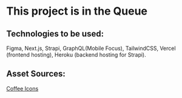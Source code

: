 # This project is in the Queue
## Technologies to be used: 
Figma, Next.js, Strapi, GraphQL(Mobile Focus), TailwindCSS, Vercel (frontend hosting), Heroku (backend hosting for Strapi).

## Asset Sources:
[Coffee Icons](https://www.figma.com/community/file/988557441862958442/Free-Coffee-Types-Icons-Set)


